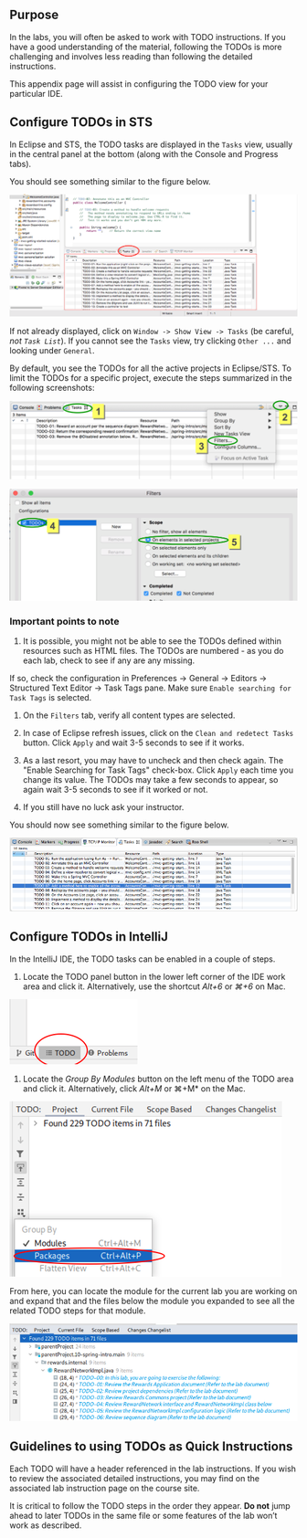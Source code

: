 ## Purpose

In the labs, you will often be asked to work with TODO instructions.
If you have a good understanding of the material, following the TODOs is
more challenging and involves less reading than following the detailed
instructions.

This appendix page will assist in configuring the TODO view for your
particular IDE.

## Configure TODOs in STS

In Eclipse and STS, the TODO tasks are displayed in the `Tasks` view,
usually in the central panel at the bottom (along with the Console and
Progress tabs).

You should see something similar to the figure below.

![TODOs in the Tasks view](https://raw.githubusercontent.com/spring-academy/spring-academy-assets/main/courses/course-spring-professional/tasks-view.png)

If not already displayed, click on `Window -> Show View -> Tasks` (be
careful, _not `Task List`_). If you cannot see the `Tasks` view, try
clicking `Other ...` and looking under `General`.

By default, you see the TODOs for all the active projects in
Eclipse/STS. To limit the TODOs for a specific project, execute the
steps summarized in the following screenshots:

![Configure TODOs - Configure Contents](https://raw.githubusercontent.com/spring-academy/spring-academy-assets/main/courses/course-spring-professional/task1.png)

![Configure TODOs - Select Current Project Only](https://raw.githubusercontent.com/spring-academy/spring-academy-assets/main/courses/course-spring-professional/task2.png)

### Important points to note

1.  It is possible, you might not be able to see the TODOs defined
    within resources such as HTML files.
    The TODOs are numbered - as you do each lab, check to see if any are
    any missing.

If so, check the configuration in
Preferences -> General -> Editors -> Structured Text Editor -> Task Tags
pane.
Make sure `Enable searching for Task Tags` is selected.

1.  On the `Filters` tab, verify all content types are selected.

1.  In case of Eclipse refresh issues, click on the
    `Clean and redetect Tasks` button.
    Click `Apply` and wait 3-5 seconds to see if it works.

1.  As a last resort, you may have to uncheck and then check again.
    The "Enable Searching for Task Tags" check-box.
    Click `Apply` each time you change its value.
    The TODOs may take a few seconds to appear, so again wait 3-5
    seconds to see if it worked or not.

1.  If you still have no luck ask your instructor.

You should now see something similar to the figure below.

![TODOs in the Tasks view](https://raw.githubusercontent.com/spring-academy/spring-academy-assets/main/courses/course-spring-professional/tasks.png)

## Configure TODOs in IntelliJ

In the IntelliJ IDE, the TODO tasks can be enabled in a couple of steps.

1.  Locate the TODO panel button in the lower left corner of the IDE
    work area and click it.
    Alternatively, use the shortcut _Alt+6_ or _&#8984;+6_ on Mac.

![Enable TODOs](https://raw.githubusercontent.com/spring-academy/spring-academy-assets/main/courses/course-spring-professional/intellij-tasks1.png)

1.  Locate the _Group By Modules_ button on the left menu of the TODO
    area and click it.
    Alternatively, click _Alt+M_ or &#8984;+M\* on the Mac.

![Enable TODO - Group By Module](https://raw.githubusercontent.com/spring-academy/spring-academy-assets/main/courses/course-spring-professional/intellij-tasks2.png)

From here, you can locate the module for the current lab you are
working on and expand that and the files below the module you expanded
to see all the related TODO steps for that module.

![View Module TODOs](https://raw.githubusercontent.com/spring-academy/spring-academy-assets/main/courses/course-spring-professional/intellij-tasks3.png)

## Guidelines to using TODOs as Quick Instructions

Each TODO will have a header referenced in the lab instructions.
If you wish to review the associated detailed instructions, you may
find on the associated lab instruction page on the course site.

It is critical to follow the TODO steps in the order they appear.
**Do not** jump ahead to later TODOs in the same file or some features
of the lab won’t work as described.
